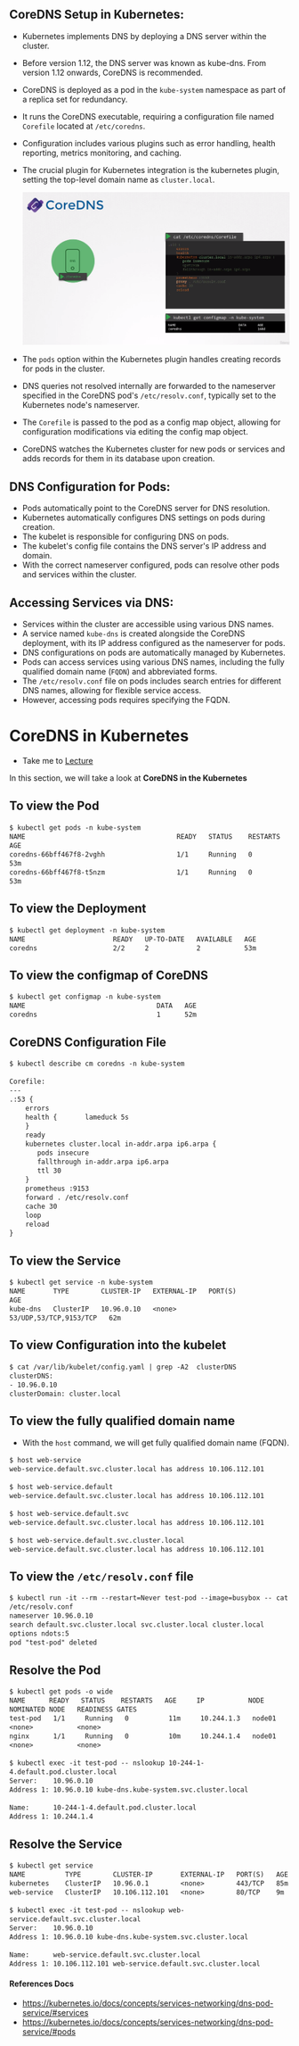 ## CoreDNS Setup in Kubernetes:

- Kubernetes implements DNS by deploying a DNS server within the cluster.
- Before version 1.12, the DNS server was known as kube-dns. From version 1.12 onwards, CoreDNS is recommended.
- CoreDNS is deployed as a pod in the `kube-system` namespace as part of a replica set for redundancy.
- It runs the CoreDNS executable, requiring a configuration file named `Corefile` located at `/etc/coredns`.
- Configuration includes various plugins such as error handling, health reporting, metrics monitoring, and caching.
- The crucial plugin for Kubernetes integration is the kubernetes plugin, setting the top-level domain name as `cluster.local`.
  
  ![CDNS](../../images/coredns.png)
- The `pods` option within the Kubernetes plugin handles creating records for pods in the cluster.
- DNS queries not resolved internally are forwarded to the nameserver specified in the CoreDNS pod's `/etc/resolv.conf`, typically set to the Kubernetes node's nameserver.
- The `Corefile` is passed to the pod as a config map object, allowing for configuration modifications via editing the config map object.
- CoreDNS watches the Kubernetes cluster for new pods or services and adds records for them in its database upon creation.

## DNS Configuration for Pods:

- Pods automatically point to the CoreDNS server for DNS resolution.
- Kubernetes automatically configures DNS settings on pods during creation.
- The kubelet is responsible for configuring DNS on pods.
- The kubelet's config file contains the DNS server's IP address and domain.
- With the correct nameserver configured, pods can resolve other pods and services within the cluster.

## Accessing Services via DNS:

- Services within the cluster are accessible using various DNS names.
- A service named `kube-dns` is created alongside the CoreDNS deployment, with its IP address configured as the nameserver for pods.
- DNS configurations on pods are automatically managed by Kubernetes.
- Pods can access services using various DNS names, including the fully qualified domain name (`FQDN`) and abbreviated forms.
- The `/etc/resolv.conf` file on pods includes search entries for different DNS names, allowing for flexible service access.
- However, accessing pods requires specifying the FQDN.

# CoreDNS in Kubernetes

- Take me to [Lecture](https://kodekloud.com/topic/coredns-in-kubernetes/)

In this section, we will take a look at **CoreDNS in the Kubernetes**

## To view the Pod

```
$ kubectl get pods -n kube-system
NAME                                      READY   STATUS    RESTARTS   AGE
coredns-66bff467f8-2vghh                  1/1     Running   0          53m
coredns-66bff467f8-t5nzm                  1/1     Running   0          53m
```

## To view the Deployment

```
$ kubectl get deployment -n kube-system
NAME                      READY   UP-TO-DATE   AVAILABLE   AGE
coredns                   2/2     2            2           53m
```

## To view the configmap of CoreDNS

```
$ kubectl get configmap -n kube-system
NAME                                 DATA   AGE
coredns                              1      52m
```

## CoreDNS Configuration File

```
$ kubectl describe cm coredns -n kube-system

Corefile:
---
.:53 {
    errors
    health {       lameduck 5s
    }
    ready
    kubernetes cluster.local in-addr.arpa ip6.arpa {
       pods insecure
       fallthrough in-addr.arpa ip6.arpa
       ttl 30
    }
    prometheus :9153
    forward . /etc/resolv.conf
    cache 30
    loop
    reload
}
```

## To view the Service

```
$ kubectl get service -n kube-system
NAME       TYPE        CLUSTER-IP   EXTERNAL-IP   PORT(S)                  AGE
kube-dns   ClusterIP   10.96.0.10   <none>        53/UDP,53/TCP,9153/TCP   62m
```

## To view Configuration into the kubelet

```
$ cat /var/lib/kubelet/config.yaml | grep -A2  clusterDNS
clusterDNS:
- 10.96.0.10
clusterDomain: cluster.local
```

## To view the fully qualified domain name

- With the `host` command, we will get fully qualified domain name (FQDN).

```
$ host web-service
web-service.default.svc.cluster.local has address 10.106.112.101

$ host web-service.default
web-service.default.svc.cluster.local has address 10.106.112.101

$ host web-service.default.svc
web-service.default.svc.cluster.local has address 10.106.112.101

$ host web-service.default.svc.cluster.local
web-service.default.svc.cluster.local has address 10.106.112.101
```

## To view the `/etc/resolv.conf` file

```
$ kubectl run -it --rm --restart=Never test-pod --image=busybox -- cat /etc/resolv.conf
nameserver 10.96.0.10
search default.svc.cluster.local svc.cluster.local cluster.local
options ndots:5
pod "test-pod" deleted
```

## Resolve the Pod

```
$ kubectl get pods -o wide
NAME      READY   STATUS    RESTARTS   AGE     IP           NODE     NOMINATED NODE   READINESS GATES
test-pod   1/1     Running   0          11m     10.244.1.3   node01   <none>           <none>
nginx      1/1     Running   0          10m     10.244.1.4   node01   <none>           <none>

$ kubectl exec -it test-pod -- nslookup 10-244-1-4.default.pod.cluster.local
Server:    10.96.0.10
Address 1: 10.96.0.10 kube-dns.kube-system.svc.cluster.local

Name:      10-244-1-4.default.pod.cluster.local
Address 1: 10.244.1.4
```

## Resolve the Service

```
$ kubectl get service
NAME          TYPE        CLUSTER-IP       EXTERNAL-IP   PORT(S)   AGE
kubernetes    ClusterIP   10.96.0.1        <none>        443/TCP   85m
web-service   ClusterIP   10.106.112.101   <none>        80/TCP    9m

$ kubectl exec -it test-pod -- nslookup web-service.default.svc.cluster.local
Server:    10.96.0.10
Address 1: 10.96.0.10 kube-dns.kube-system.svc.cluster.local

Name:      web-service.default.svc.cluster.local
Address 1: 10.106.112.101 web-service.default.svc.cluster.local
```

#### References Docs

- https://kubernetes.io/docs/concepts/services-networking/dns-pod-service/#services
- https://kubernetes.io/docs/concepts/services-networking/dns-pod-service/#pods

